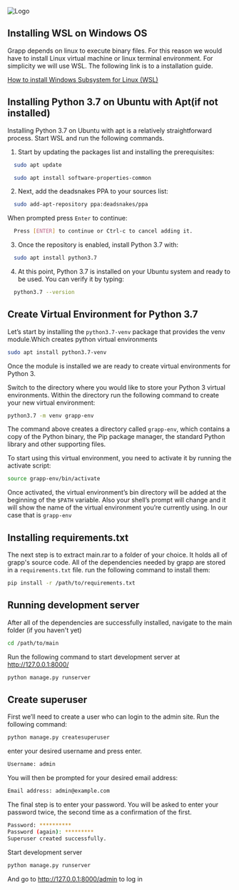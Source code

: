 ![Logo](http://www.grapp.ivelin.info/static/images/grapp-logo.png)

## Installing WSL on Windows OS


Grapp depends on linux to execute binary files. For this reason we would have to install Linux virtual machine or linux terminal environment. For simplicity we will use WSL. The  following link is to a installation guide.

[How to install Windows Subsystem for Linux (WSL)](https://www.windowscentral.com/install-windows-subsystem-linux-windows-10) 

## Installing Python 3.7 on Ubuntu with Apt(if not installed)
Installing Python 3.7 on Ubuntu with apt is a relatively straightforward process. Start WSL and run the following commands.


1. Start by updating the packages list and installing the prerequisites:
```bash
  sudo apt update
```

```bash
  sudo apt install software-properties-common
```
2. Next, add the deadsnakes PPA to your sources list:

```bash
  sudo add-apt-repository ppa:deadsnakes/ppa
```
When prompted press `Enter` to continue:

```bash
  Press [ENTER] to continue or Ctrl-c to cancel adding it.
```
3. Once the repository is enabled, install Python 3.7 with:

```bash
  sudo apt install python3.7
```
4. At this point, Python 3.7 is installed on your Ubuntu system and ready to be used. You can verify it by typing:

```bash
  python3.7 --version
```

## Create Virtual Environment for Python 3.7 
Let’s start by installing the `python3.7-venv` package that provides the venv module.Which creates python virtual environments

```bash
sudo apt install python3.7-venv
```

Once the module is installed we are ready to create virtual environments for Python 3.

Switch to the directory where you would like to store your Python 3 virtual environments. Within the directory run the following command to create your new virtual environment:

```bash
python3.7 -m venv grapp-env
```
The command above creates a directory called `grapp-env`, which contains a copy of the Python binary, the Pip package manager, the standard Python library and other supporting files.

To start using this virtual environment, you need to activate it by running the activate script:

```bash
source grapp-env/bin/activate
```

Once activated, the virtual environment’s bin directory will be added at the beginning of the `$PATH` variable. Also your shell’s prompt will change and it will show the name of the virtual environment you’re currently using. In our case that is `grapp-env`


## Installing requirements.txt
The next step is to extract main.rar to a folder of your choice. It holds all of grapp's source code. All of the dependencies needed by grapp are stored in a `requirements.txt` file.
run the following command to install them:

```bash
pip install -r /path/to/requirements.txt
```
## Running development server
After all of the dependencies are successfully installed, navigate to the main folder (if you haven't yet)

```bash
cd /path/to/main
```
Run the following command to start development server at http://127.0.0.1:8000/

```bash
python manage.py runserver
```
## Create superuser
First we’ll need to create a user who can login to the admin site. Run the following command:

```bash
python manage.py createsuperuser
```

enter your desired username and press enter.

```bash
Username: admin
```
You will then be prompted for your desired email address:

```bash
Email address: admin@example.com
```
The final step is to enter your password. You will be asked to enter your password twice, the second time as a confirmation of the first.

```bash
Password: **********
Password (again): *********
Superuser created successfully.
```
Start development server
```bash
python manage.py runserver
```
And go to http://127.0.0.1:8000/admin to log in
